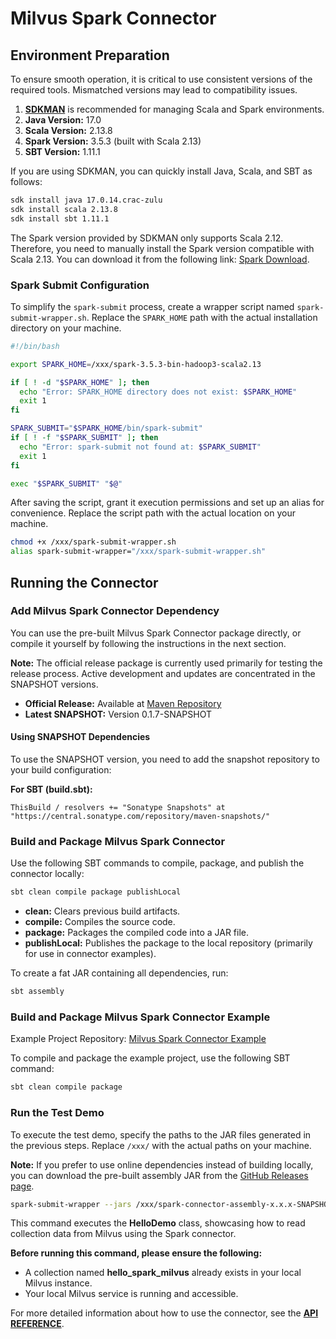 # Milvus Spark Connector

## Environment Preparation

To ensure smooth operation, it is critical to use consistent versions of the required tools. Mismatched versions may lead to compatibility issues.

1. [**SDKMAN**](https://sdkman.io/) is recommended for managing Scala and Spark environments.
2. **Java Version:** 17.0
3. **Scala Version:** 2.13.8
4. **Spark Version:** 3.5.3 (built with Scala 2.13)
5. **SBT Version:** 1.11.1

If you are using SDKMAN, you can quickly install Java, Scala, and SBT as follows:

```bash
sdk install java 17.0.14.crac-zulu
sdk install scala 2.13.8
sdk install sbt 1.11.1
```

The Spark version provided by SDKMAN only supports Scala 2.12. Therefore, you need to manually install the Spark version compatible with Scala 2.13. You can download it from the following link: [Spark Download](https://www.apache.org/dyn/closer.lua/spark/spark-3.5.3/spark-3.5.3-bin-hadoop3-scala2.13.tgz).

### Spark Submit Configuration

To simplify the `spark-submit` process, create a wrapper script named `spark-submit-wrapper.sh`. Replace the `SPARK_HOME` path with the actual installation directory on your machine.

```bash
#!/bin/bash

export SPARK_HOME=/xxx/spark-3.5.3-bin-hadoop3-scala2.13

if [ ! -d "$SPARK_HOME" ]; then
  echo "Error: SPARK_HOME directory does not exist: $SPARK_HOME"
  exit 1
fi

SPARK_SUBMIT="$SPARK_HOME/bin/spark-submit"
if [ ! -f "$SPARK_SUBMIT" ]; then
  echo "Error: spark-submit not found at: $SPARK_SUBMIT"
  exit 1
fi

exec "$SPARK_SUBMIT" "$@"
```

After saving the script, grant it execution permissions and set up an alias for convenience. Replace the script path with the actual location on your machine.

```bash
chmod +x /xxx/spark-submit-wrapper.sh
alias spark-submit-wrapper="/xxx/spark-submit-wrapper.sh"
```

## Running the Connector

### Add Milvus Spark Connector Dependency

You can use the pre-built Milvus Spark Connector package directly, or compile it yourself by following the instructions in the next section.

**Note:** The official release package is currently used primarily for testing the release process. Active development and updates are concentrated in the SNAPSHOT versions.

- **Official Release:** Available at [Maven Repository](https://mvnrepository.com/artifact/com.zilliz/spark-connector_2.13)
- **Latest SNAPSHOT:** Version 0.1.7-SNAPSHOT

#### Using SNAPSHOT Dependencies

To use the SNAPSHOT version, you need to add the snapshot repository to your build configuration:

**For SBT (build.sbt):**

```
ThisBuild / resolvers += "Sonatype Snapshots" at "https://central.sonatype.com/repository/maven-snapshots/"
```

### Build and Package Milvus Spark Connector

Use the following SBT commands to compile, package, and publish the connector locally:

```bash
sbt clean compile package publishLocal
```

- **clean:** Clears previous build artifacts.
- **compile:** Compiles the source code.
- **package:** Packages the compiled code into a JAR file.
- **publishLocal:** Publishes the package to the local repository (primarily for use in connector examples).

To create a fat JAR containing all dependencies, run:

```bash
sbt assembly
```

### Build and Package Milvus Spark Connector Example

Example Project Repository: [Milvus Spark Connector Example](https://github.com/SimFG/milvus-spark-connector-example)

To compile and package the example project, use the following SBT command:

```bash
sbt clean compile package
```

### Run the Test Demo

To execute the test demo, specify the paths to the JAR files generated in the previous steps. Replace `/xxx/` with the actual paths on your machine.

**Note:** If you prefer to use online dependencies instead of building locally, you can download the pre-built assembly JAR from the [GitHub Releases page](https://github.com/SimFG/milvus-spark-connector/releases).

```bash
spark-submit-wrapper --jars /xxx/spark-connector-assembly-x.x.x-SNAPSHOT.jar --class "example.HelloDemo" /xxx/milvus-spark-connector-example_2.13-0.1.0-SNAPSHOT.jar
```

This command executes the **HelloDemo** class, showcasing how to read collection data from Milvus using the Spark connector.

**Before running this command, please ensure the following:**

* A collection named **hello_spark_milvus** already exists in your local Milvus instance.
* Your local Milvus service is running and accessible.

For more detailed information about how to use the connector, see the [ **API REFERENCE**](docs/reference-en.md).